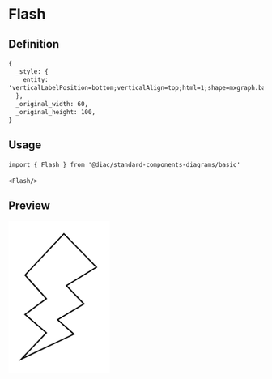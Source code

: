 # Flash

## Definition

```
{
  _style: { 
    entity: 'verticalLabelPosition=bottom;verticalAlign=top;html=1;shape=mxgraph.basic.flash',
  },
  _original_width: 60,
  _original_height: 100,
}
```

## Usage

```
import { Flash } from '@diac/standard-components-diagrams/basic'

<Flash/>
```

## Preview

<img src="./flash.png" width="200"/>
